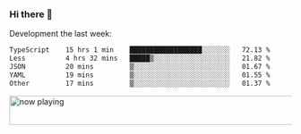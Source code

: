 ### Hi there 👋

Development the last week:
<!--START_SECTION:waka-->

```txt
TypeScript    15 hrs 1 min    ██████████████████░░░░░░░   72.13 %
Less          4 hrs 32 mins   █████▒░░░░░░░░░░░░░░░░░░░   21.82 %
JSON          20 mins         ▒░░░░░░░░░░░░░░░░░░░░░░░░   01.67 %
YAML          19 mins         ▒░░░░░░░░░░░░░░░░░░░░░░░░   01.55 %
Other         17 mins         ▒░░░░░░░░░░░░░░░░░░░░░░░░   01.37 %
```

<!--END_SECTION:waka-->

<!--
**JASONPANGGO/jasonpanggo** is a ✨ _special_ ✨ repository because its `README.md` (this file) appears on your GitHub profile.

Here are some ideas to get you started:

- 🔭 I’m currently working on ...
- 🌱 I’m currently learning ...
- 👯 I’m looking to collaborate on ...
- 🤔 I’m looking for help with ...
- 💬 Ask me about ...
- 📫 How to reach me: ...
- 😄 Pronouns: ...
- ⚡ Fun fact: ...
-->

<a href="https://volt.fm/user/q8yd9e79csfr57rt" target="_blank"><img src="https://spotify-badge-egoist.vercel.app/api/now-playing" width="540" height="52" alt="now playing"></a>
